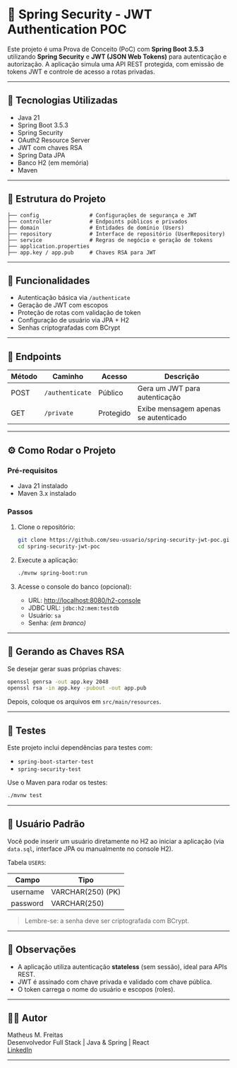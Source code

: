 # 🔐 Spring Security - JWT Authentication POC

Este projeto é uma Prova de Conceito (PoC) com **Spring Boot 3.5.3** utilizando **Spring Security** e **JWT (JSON Web Tokens)** para autenticação e autorização. A aplicação simula uma API REST protegida, com emissão de tokens JWT e controle de acesso a rotas privadas.

---

## 🚀 Tecnologias Utilizadas

- Java 21
- Spring Boot 3.5.3
- Spring Security
- OAuth2 Resource Server
- JWT com chaves RSA
- Spring Data JPA
- Banco H2 (em memória)
- Maven

---

## 📁 Estrutura do Projeto

```
├── config                # Configurações de segurança e JWT
├── controller            # Endpoints públicos e privados
├── domain                # Entidades de domínio (Users)
├── repository            # Interface de repositório (UserRepository)
├── service               # Regras de negócio e geração de tokens
├── application.properties
├── app.key / app.pub     # Chaves RSA para JWT
```

---

## 🔐 Funcionalidades

- Autenticação básica via `/authenticate`
- Geração de JWT com escopos
- Proteção de rotas com validação de token
- Configuração de usuário via JPA + H2
- Senhas criptografadas com BCrypt

---

## 🔄 Endpoints

| Método | Caminho           | Acesso      | Descrição                          |
|--------|-------------------|-------------|------------------------------------|
| POST   | `/authenticate`   | Público     | Gera um JWT para autenticação      |
| GET    | `/private`        | Protegido   | Exibe mensagem apenas se autenticado |

---

## ⚙️ Como Rodar o Projeto

### Pré-requisitos
- Java 21 instalado
- Maven 3.x instalado

### Passos

1. Clone o repositório:
   ```bash
   git clone https://github.com/seu-usuario/spring-security-jwt-poc.git
   cd spring-security-jwt-poc
   ```

2. Execute a aplicação:
   ```bash
   ./mvnw spring-boot:run
   ```

3. Acesse o console do banco (opcional):
   - URL: [http://localhost:8080/h2-console](http://localhost:8080/h2-console)
   - JDBC URL: `jdbc:h2:mem:testdb`
   - Usuário: `sa`
   - Senha: *(em branco)*

---

## 🔑 Gerando as Chaves RSA

Se desejar gerar suas próprias chaves:

```bash
openssl genrsa -out app.key 2048
openssl rsa -in app.key -pubout -out app.pub
```

Depois, coloque os arquivos em `src/main/resources`.

---

## 🧪 Testes

Este projeto inclui dependências para testes com:

- `spring-boot-starter-test`
- `spring-security-test`

Use o Maven para rodar os testes:

```bash
./mvnw test
```

---

## 🧔 Usuário Padrão

Você pode inserir um usuário diretamente no H2 ao iniciar a aplicação (via `data.sql`, interface JPA ou manualmente no console H2).

Tabela `USERS`:

| Campo     | Tipo        |
|-----------|-------------|
| username  | VARCHAR(250) (PK) |
| password  | VARCHAR(250) |

> Lembre-se: a senha deve ser criptografada com BCrypt.

---

## 📌 Observações

- A aplicação utiliza autenticação **stateless** (sem sessão), ideal para APIs REST.
- JWT é assinado com chave privada e validado com chave pública.
- O token carrega o nome do usuário e escopos (roles).

---

## 🧑‍💻 Autor

Matheus M. Freitas  
Desenvolvedor Full Stack | Java & Spring | React  
[LinkedIn](https://www.linkedin.com/in/matheus-m-freitas/)

---
